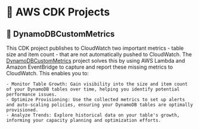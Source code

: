 # 📁 AWS CDK Projects

## 📂 DynamoDBCustomMetrics

This CDK project publishes to CloudWatch two important metrics - table size and item count - that are not automatically pushed to CloudWatch. The [DynamoDBCustomMetrics](./DynamoDBCustomMetrics/README.md) project solves this by using AWS Lambda and Amazon EventBridge to capture and report these missing metrics to CloudWatch. This enables you to:

    - Monitor Table Growth: Gain visibility into the size and item count of your DynamoDB tables over time, helping you identify potential performance issues.
    - Optimize Provisioning: Use the collected metrics to set up alerts and auto-scaling policies, ensuring your DynamoDB tables are optimally provisioned.
    - Analyze Trends: Explore historical data on your table's growth, informing your capacity planning and optimization efforts.
